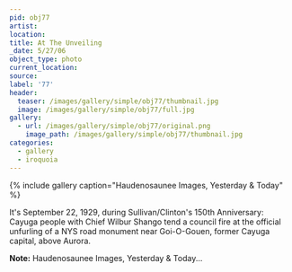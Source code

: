 ```yaml
---
pid: obj77
artist:
location:
title: At The Unveiling
_date: 5/27/06
object_type: photo
current_location:
source:
label: '77'
header:
  teaser: /images/gallery/simple/obj77/thumbnail.jpg
  image: /images/gallery/simple/obj77/full.jpg
gallery:
  - url: /images/gallery/simple/obj77/original.png
    image_path: /images/gallery/simple/obj77/thumbnail.jpg
categories:
  - gallery
  - iroquoia
---
```

{% include gallery caption="Haudenosaunee Images, Yesterday & Today" %}

It's September 22, 1929, during Sullivan/Clinton's 150th Anniversary: Cayuga people with Chief Wilbur Shango tend a council fire at the official unfurling of a NYS road monument near Goi-O-Gouen, former Cayuga capital, above Aurora.

**Note:**
Haudenosaunee Images, Yesterday & Today...
